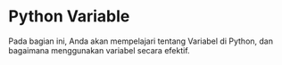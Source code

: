 # Python Variable

Pada bagian ini, Anda akan mempelajari tentang Variabel di Python, dan bagaimana menggunakan variabel secara efektif.

